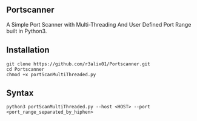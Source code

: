## Portscanner
A Simple Port Scanner with Multi-Threading And User Defined Port Range built in Python3.

## Installation
```
git clone https://github.com/r3alix01/Portscanner.git
cd Portscanner
chmod +x portScanMultiThreaded.py
```

## Syntax
```
python3 portScanMultiThreaded.py --host <HOST> --port <port_range_separated_by_hiphen>
```